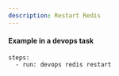 ```yaml
---
description: Restart Redis
---
```


#### Example in a devops task

    steps:
      - run: devops redis restart

